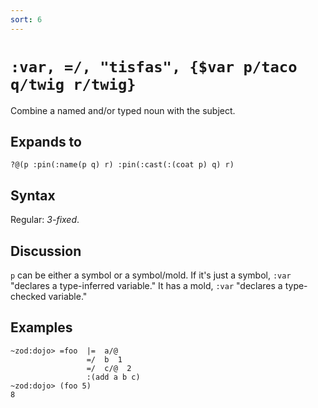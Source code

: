 ```yaml
---
sort: 6
---
```


# `:var, =/, "tisfas", {$var p/taco q/twig r/twig}`

Combine a named and/or typed noun with the subject.

## Expands to

```
?@(p :pin(:name(p q) r) :pin(:cast(:(coat p) q) r)
```

## Syntax

Regular: *3-fixed*.

## Discussion

`p` can be either a symbol or a symbol/mold.  If it's just a
symbol, `:var` "declares a type-inferred variable."  It has a
mold, `:var` "declares a type-checked variable."

## Examples

```
~zod:dojo> =foo  |=  a/@
                 =/  b  1
                 =/  c/@  2
                 :(add a b c)
~zod:dojo> (foo 5)
8
```

